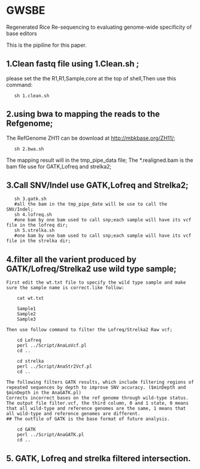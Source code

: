 # GWSBE
Regenerated Rice Re-sequencing to evaluating genome-wide specificity of base editors

This is the pipiline for this paper.



## 1.Clean fastq file using 1.Clean.sh ;
  please set the the R1,R1,Sample,core at the top of shell,Then use this command:
``` 
   sh 1.clean.sh
``` 
## 2.using bwa to mapping the reads to the Refgenome;
  The RefGenome ZH11 can be download at http://mbkbase.org/ZH11/;
``` 
   sh 2.bwa.sh
```  
  The mapping result will in the tmp_pipe_data file;
  The *.realigned.bam is the bam file use for GATK,Lofreq and strelka2;
  
## 3.Call SNV/Indel use GATK,Lofreq and Strelka2;

``` 
   sh 3.gatk.sh
   #all the bam in the tmp_pipe_date will be use to call the SNV/Indel;
   sh 4.lofreq.sh
   #one bam by one bam used to call snp;each sample will have its vcf file in the lofreq dir;
   sh 5.strelka.sh
   #one bam by one bam used to call snp;each sample will have its vcf file in the strelka dir;
```

## 4.filter all the varient produced by GATK/Lofreq/Strelka2 use wild type sample;

	First edit the wt.txt file to specify the wild type sample and make sure the sample name is correct.like follow:
	
```
    cat wt.txt
	
	Sample1
	Sample2
	Sample3
```
	
	Then use follow command to filter the Lofreq/Strelka2 Raw vcf;
	
```
	cd Lofreq
	perl ../Script/AnaLoVcf.pl
	cd ..
	
	cd strelka
	perl ../Script/AnaStr2Vcf.pl
	cd ..
```
	
	The following filters GATK results, which include filtering regions of repeated sequences by depth to improve SNV accuracy. ($minDepth and $minDepth in the AnaGATK.pl)
	Corrects incorrect bases on the ref genome through wild-type status.
	The output file filter.vcf, the third column, 0 and 1 state, 0 means that all wild-type and reference genomes are the same, 1 means that all wild-type and reference genomes are different. 
	## The outfile of GATK is the base format of future analysis.
	
```
	cd GATK
	perl ../Script/AnaGATK.pl
	cd ..
```
	
## 5. GATK, Lofreq and strelka filtered intersection.
   
	
	
	